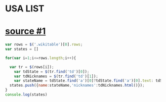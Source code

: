 # USA LIST

# [source #1](https://en.wikipedia.org/wiki/List_of_U.S._state_and_territory_nicknames)
```javascript
var rows = $('.wikitable')[0].rows;
var states = []

for(var i=1;i<=rows.length;i++){

  var tr = $(rows[i]);
	var tdState = $(tr.find('td')[0]);
	var tdNicknames = $(tr.find('td')[1]);
	var stateName = tdState.find('a')[0]?tdState.find('a')[0].text: tdState.find('a').text();
  states.push({name:stateName,'nicknames':tdNicknames.html()});
}
console.log(states)
```
